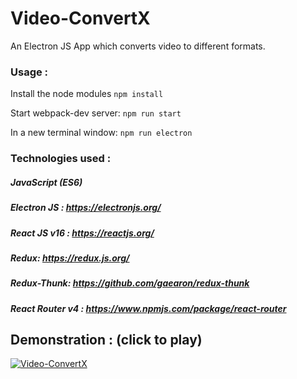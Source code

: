  # Video-ConvertX
 An Electron JS App which converts video to different formats.
 
### Usage :

Install the node modules
`npm install`

Start webpack-dev server:
`npm run start`

In a new terminal window:
`npm run electron`

### Technologies used : 

##### JavaScript (ES6)
##### Electron JS : https://electronjs.org/
##### React JS v16 : https://reactjs.org/
##### Redux: https://redux.js.org/
##### Redux-Thunk: https://github.com/gaearon/redux-thunk
##### React Router v4 : https://www.npmjs.com/package/react-router

## Demonstration : (click to play)

[![Video-ConvertX](https://media.giphy.com/media/fnAQt2eBDkIiJVFPMT/giphy.gif)](https://vimeo.com/263733921 "Video ConvertX Demonstration")

